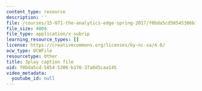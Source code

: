 ```yaml
---
content_type: resource
description: ''
file: /courses/15-071-the-analytics-edge-spring-2017/f0bda5cd58545306b17637a8d5caa145_AlDhA-NY5IA.vtt
file_size: 4004
file_type: application/x-subrip
learning_resource_types: []
license: https://creativecommons.org/licenses/by-nc-sa/4.0/
ocw_type: OCWFile
resourcetype: Other
title: 3play caption file
uid: f0bda5cd-5854-5306-b176-37a8d5caa145
video_metadata:
  youtube_id: null
---
```

